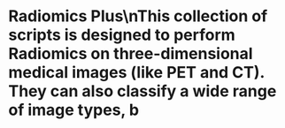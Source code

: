 # Radiomics Plus\nThis collection of scripts is designed to perform Radiomics on three-dimensional medical images (like PET and CT). They can also classify a wide range of image types, b